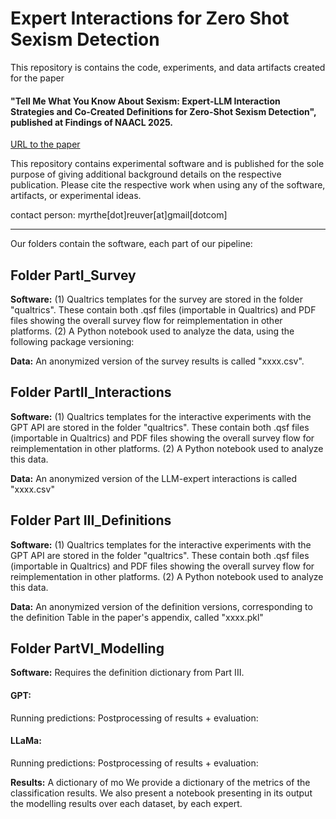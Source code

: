 # Expert Interactions for Zero Shot Sexism Detection

This repository is contains the code, experiments, and data artifacts created for the paper 

#### "Tell Me What You Know About Sexism: Expert-LLM Interaction Strategies and Co-Created Definitions for Zero-Shot Sexism Detection", published at Findings of NAACL 2025.
[URL to the paper]()

This repository contains experimental software and is published for the sole purpose of giving additional background details on the respective publication. Please cite the respective work when using any of the software, artifacts, or experimental ideas. 

contact person: myrthe[dot]reuver[at]gmail[dotcom]


--------
Our folders contain the software, each part of our pipeline: 

## Folder PartI_Survey
**Software:** 
(1) Qualtrics templates for the survey are stored in the folder "qualtrics". These contain both .qsf files (importable in Qualtrics) and PDF files showing the overall survey flow for reimplementation in other platforms.
(2) A Python notebook used to analyze the data, using the following package versioning:

**Data:** 
An anonymized version of the survey results is called "xxxx.csv".

## Folder PartII_Interactions
**Software:** 
(1) Qualtrics templates for the interactive experiments with the GPT API are stored in the folder "qualtrics". These contain both .qsf files (importable in Qualtrics) and PDF files showing the overall survey flow for reimplementation in other platforms.
(2) A Python notebook used to analyze this data.

**Data:** 
An anonymized version of the LLM-expert interactions is called "xxxx.csv"

## Folder Part III_Definitions
**Software:** 
(1) Qualtrics templates for the interactive experiments with the GPT API are stored in the folder "qualtrics". These contain both .qsf files (importable in Qualtrics) and PDF files showing the overall survey flow for reimplementation in other platforms.
(2) A Python notebook used to analyze this data.

**Data:** 
An anonymized version of the definition versions, corresponding to the definition Table in the paper's appendix, called "xxxx.pkl"

## Folder PartVI_Modelling
**Software:** 
Requires the definition dictionary from Part III. 

#### GPT: 
Running predictions:
Postprocessing of results + evaluation:

#### LLaMa:
Running predictions:
Postprocessing of results + evaluation:

**Results:**
A dictionary of mo
We provide a dictionary of the metrics of the classification results. 
We also present a notebook presenting in its output the modelling results over each dataset, by each expert.
